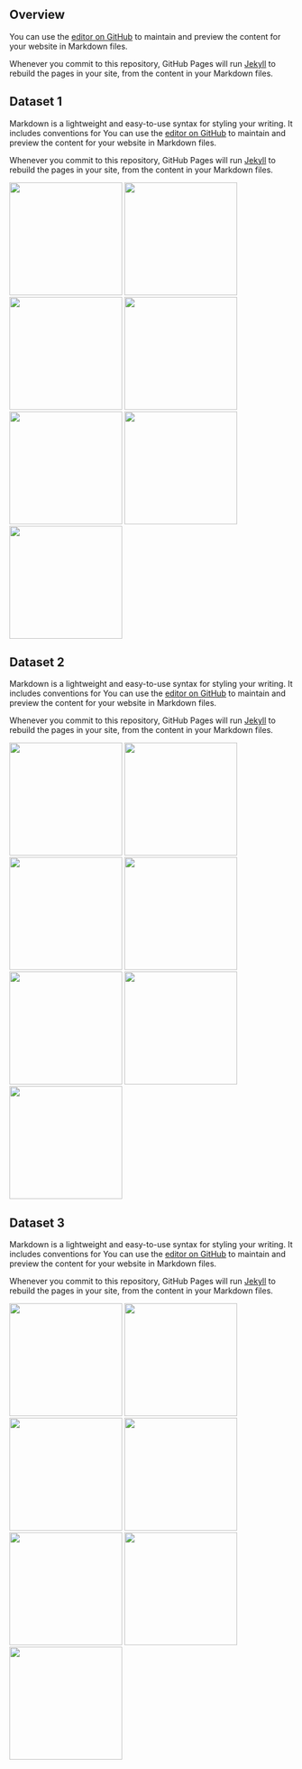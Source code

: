 ## Overview

You can use the [editor on GitHub](https://github.com/Synthesis-AI-Dev/dataset_page/edit/gh-pages/index.md) to maintain and preview the content for your website in Markdown files.

Whenever you commit to this repository, GitHub Pages will run [Jekyll](https://jekyllrb.com/) to rebuild the pages in your site, from the content in your Markdown files.

## Dataset 1

Markdown is a lightweight and easy-to-use syntax for styling your writing. It includes conventions for
You can use the [editor on GitHub](https://github.com/Synthesis-AI-Dev/dataset_page/edit/gh-pages/index.md) to maintain and preview the content for your website in Markdown files.

Whenever you commit to this repository, GitHub Pages will run [Jekyll](https://jekyllrb.com/) to rebuild the pages in your site, from the content in your Markdown files.

<img width="200" src="https://docs.synthesis.ai/images/expressions/aa-039.rgb.jpg"/>
<img width="200" src="https://docs.synthesis.ai/images/expressions/aa-039.rgb.jpg"/>
<img width="200" src="https://docs.synthesis.ai/images/expressions/aa-039.rgb.jpg"/>
<img width="200" src="https://docs.synthesis.ai/images/expressions/aa-039.rgb.jpg"/>
<img width="200" src="https://docs.synthesis.ai/images/expressions/aa-039.rgb.jpg"/>
<img width="200" src="https://docs.synthesis.ai/images/expressions/aa-039.rgb.jpg"/>
<img width="200" src="https://docs.synthesis.ai/images/expressions/aa-039.rgb.jpg"/>

## Dataset 2

Markdown is a lightweight and easy-to-use syntax for styling your writing. It includes conventions for
You can use the [editor on GitHub](https://github.com/Synthesis-AI-Dev/dataset_page/edit/gh-pages/index.md) to maintain and preview the content for your website in Markdown files.

Whenever you commit to this repository, GitHub Pages will run [Jekyll](https://jekyllrb.com/) to rebuild the pages in your site, from the content in your Markdown files.

<img width="200" src="https://docs.synthesis.ai/images/expressions/aa-039.rgb.jpg"/>
<img width="200" src="https://docs.synthesis.ai/images/expressions/aa-039.rgb.jpg"/>
<img width="200" src="https://docs.synthesis.ai/images/expressions/aa-039.rgb.jpg"/>
<img width="200" src="https://docs.synthesis.ai/images/expressions/aa-039.rgb.jpg"/>
<img width="200" src="https://docs.synthesis.ai/images/expressions/aa-039.rgb.jpg"/>
<img width="200" src="https://docs.synthesis.ai/images/expressions/aa-039.rgb.jpg"/>
<img width="200" src="https://docs.synthesis.ai/images/expressions/aa-039.rgb.jpg"/>


## Dataset 3

Markdown is a lightweight and easy-to-use syntax for styling your writing. It includes conventions for
You can use the [editor on GitHub](https://github.com/Synthesis-AI-Dev/dataset_page/edit/gh-pages/index.md) to maintain and preview the content for your website in Markdown files.

Whenever you commit to this repository, GitHub Pages will run [Jekyll](https://jekyllrb.com/) to rebuild the pages in your site, from the content in your Markdown files.

<img width="200" src="https://docs.synthesis.ai/images/expressions/aa-039.rgb.jpg"/>
<img width="200" src="https://docs.synthesis.ai/images/expressions/aa-039.rgb.jpg"/>
<img width="200" src="https://docs.synthesis.ai/images/expressions/aa-039.rgb.jpg"/>
<img width="200" src="https://docs.synthesis.ai/images/expressions/aa-039.rgb.jpg"/>
<img width="200" src="https://docs.synthesis.ai/images/expressions/aa-039.rgb.jpg"/>
<img width="200" src="https://docs.synthesis.ai/images/expressions/aa-039.rgb.jpg"/>
<img width="200" src="https://docs.synthesis.ai/images/expressions/aa-039.rgb.jpg"/>
